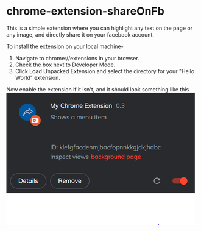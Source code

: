 # chrome-extension-shareOnFb
This is a simple extension where you can highlight any text on the page  or any image, and directly share it on your facebook account.

To install the extension on your local machine-
1. Navigate to chrome://extensions in your browser.
2. Check the box next to Developer Mode.
3. Click Load Unpacked Extension and select the directory for your "Hello World" extension.

Now enable the extension if it isn't, and it should look something like this
![](image/extension.PNG)
